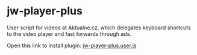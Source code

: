 # jw-player-plus
User script for videos at Aktualne.cz, which delegates keyboard shortcuts to the video player and fast forwards through ads.

Open this link to install plugin: [jw-player-plus.user.js](https://github.com/bubblefoil/jw-player-plus/raw/master/jw-player-plus.user.js)
